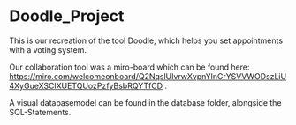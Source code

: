 # Doodle_Project


This is our recreation of the tool Doodle, which helps you set appointments with a voting system. 

Our collaboration tool was a miro-board which can be found here: https://miro.com/welcomeonboard/Q2NqslUIvrwXvpnYlnCrYSVVWODszLiU4XyGueXSClXUETQUozPzfyBsbRQYTfCD .

A visual databasemodel can be found in the database folder, alongside the SQL-Statements.
